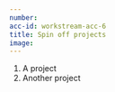 ```yaml
---
number: 
acc-id: workstream-acc-6
title: Spin off projects
image: 
---
```


1. A project
2. Another project